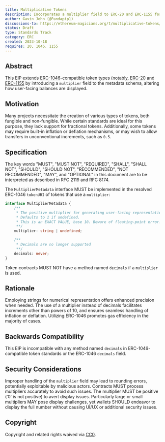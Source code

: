 ```yaml
---
title: Multiplicative Tokens
description: Incorporates a multiplier field to ERC-20 and ERC-1155 for fractional token values
author: Gavin John (@Pandapip1)
discussions-to: https://ethereum-magicians.org/t/multiplicative-tokens/16149
status: Draft
type: Standards Track
category: ERC
created: 2023-10-18
requires: 20, 1046, 1155
---
```


## Abstract

This EIP extends [ERC-1046](./eip-1046.md)-compatible token types (notably, [ERC-20](./eip-20.md) and [ERC-1155](./eip-1155.md) by introducing a `multiplier` field to the metadata schema, altering how user-facing balances are displayed.

## Motivation

Many projects necessitate the creation of various types of tokens, both fungible and non-fungible. While certain standards are ideal for this purpose, they lack support for fractional tokens. Additionally, some tokens may require built-in inflation or deflation mechanisms, or may wish to allow transfers in unconventional increments, such as `0.5`.

## Specification

The key words "MUST", "MUST NOT", "REQUIRED", "SHALL", "SHALL NOT", "SHOULD", "SHOULD NOT", "RECOMMENDED", "NOT RECOMMENDED", "MAY", and "OPTIONAL" in this document are to be interpreted as described in RFC 2119 and RFC 8174.

The `MultiplierMetadata` interface MUST be implemented in the resolved ERC-1046 `tokenURI` of tokens that use a `multiplier`:

```typescript
interface MultiplierMetadata {
    /**
     * The positive multiplier for generating user-facing representation.
     * Defaults to 1 if undefined.
     * This is an EXACT VALUE, base 10. Beware of floating-point error!
     **/
    multiplier: string | undefined;

    /**
     * Decimals are no longer supported
     **/
    decimals: never;
}
```

Token contracts MUST NOT have a method named `decimals` if a `multiplier` is used.

## Rationale

Employing strings for numerical representation offers enhanced precision when needed. The use of a multiplier instead of decimals facilitates increments other than powers of 10, and ensures seamless handling of inflation or deflation. Utilizing ERC-1046 promotes gas efficiency in the majority of cases.

## Backwards Compatibility

This EIP is incompatible with any method named `decimals` in ERC-1046-compatible token standards or the ERC-1046 `decimals` field.

## Security Considerations

Improper handling of the `multiplier` field may lead to rounding errors, potentially exploitable by malicious actors. Contracts MUST process multipliers accurately to avoid such issues. The multiplier MUST be positive (‘0’ is not positive) to avert display issues. Particularly large or small multipliers MAY pose display challenges, yet wallets SHOULD endeavor to display the full number without causing UI/UX or additional security issues.

## Copyright

Copyright and related rights waived via [CC0](../LICENSE.md).
